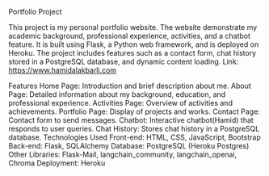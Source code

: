 Portfolio Project

This project is my personal portfolio website. The website demonstrate my academic background, professional experience, activities, and a chatbot feature. It is built using Flask, a Python web framework, and is deployed on Heroku. The project includes features such as a contact form, chat history stored in a PostgreSQL database, and dynamic content loading.
Link: https://www.hamidalakbarli.com

Features
Home Page: Introduction and brief description about me.
About Page: Detailed information about my background, education, and professional experience.
Activities Page: Overview of activities and achievements.
Portfolio Page: Display of projects and works.
Contact Page: Contact form to send messages.
Chatbot: Interactive chatbot(Hamid) that responds to user queries.
Chat History: Stores chat history in a PostgreSQL database.
Technologies Used
Front-end: HTML, CSS, JavaScript, Bootstrap
Back-end: Flask, SQLAlchemy
Database: PostgreSQL (Heroku Postgres)
Other Libraries: Flask-Mail, langchain_community, langchain_openai, Chroma
Deployment: Heroku
